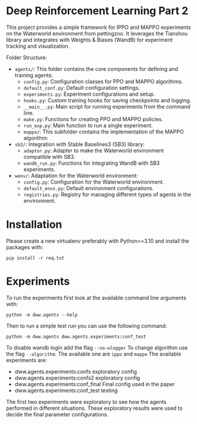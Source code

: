 # Deep Reinforcement Learning Part 2

This project provides a simple framework for IPPO and MAPPO experiments on the Waterworld environment from pettingzoo. It leverages the Tianshou library and integrates with Weights & Biases (WandB) for experiment tracking and visualization.

Folder Structure:
+ `agents/`: This folder contains the core components for defining and training agents:
  + `config.py`: Configuration classes for PPO and MAPPO algorithms.
  + `default_conf.py`: Default configuration settings.
  + `experiments.py`: Experiment configurations and setup.
  + `hooks.py`: Custom training hooks for saving checkpoints and logging.
  + `__main__.py`: Main script for running experiments from the command line.
  + `make.py`: Functions for creating PPO and MAPPO policies.
  + `run_exp.py`: Main function to run a single experiment.
  + `mappo/`: This subfolder contains the implementation of the MAPPO algorithm:
+ `sb3/`: Integration with Stable Baselines3 (SB3) library:
  + `adaptor.py`: Adapter to make the Waterworld environment compatible with SB3.
  + `wandb_run.py`: Functions for integrating WandB with SB3 experiments.
+ `wenv/`: Adaptation for the Waterworld environment:
  + `config.py`: Configuration for the Waterworld environment.
  + `default_envs.py`: Default environment configurations.
  + `registries.py`: Registry for managing different types of agents in the environment.

# Installation
Please create a new virtualenv preferably with Python>=3.10 and install the packages with:
```
pip install -r req.txt
```

# Experiments
To run the experiments first look at the available command line arguments with:
```
python -m dww.agents --help
```
Then to run a simple test run you can use the following command:
```
python -m dww.agents dww.agents.experiments:conf_test
```

To disable wandb login add the flag `--no-wlogger`
To change algorithm use the flag `--algorithm`. The available one are `ippo` and `mappo`
The available experiments are:
+ dww.agents.experiments:confs exploratory config
+ dww.agents.experiments:confs2 exploratory config
+ dww.agents.experiments:conf_final Final config used in the paper
+ dww.agents.experiments:conf_test testing

The first two experiments were exploratory to see how the agents performed in different situations. These exploratory results were used to decide the final parameter configurations.
